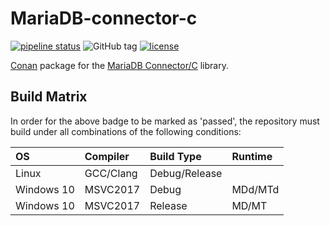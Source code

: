 # MariaDB-connector-c

[![pipeline status](http://git.stabletec.com/conan/mariadb-connector-c/badges/master/pipeline.svg)](http://git.stabletec.com/conan/mariadb-connector-c/commits/master)
![GitHub tag](https://img.shields.io/github/tag/StableCoder/mariadb-connector-c.svg)
[![license](https://img.shields.io/badge/license-MIT-blue.svg)](https://git.stabletec.com/conan/mariadb-connector-c/blob/master/LICENSE)

[Conan](https://www.conan.io/) package for the [MariaDB Connector/C](https://mariadb.com/kb/en/library/mariadb-connector-c/) library.

## Build Matrix

In order for the above badge to be marked as 'passed', the repository must build under all combinations of the following conditions:

| OS         | Compiler  | Build Type    | Runtime |
|:-----------|:----------|:--------------|:--------|
| Linux      | GCC/Clang | Debug/Release |         |
| Windows 10 | MSVC2017  | Debug         | MDd/MTd |
| Windows 10 | MSVC2017  | Release       | MD/MT   |